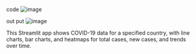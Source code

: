 code ![image](https://github.com/user-attachments/assets/e7bbb779-76bc-43cd-a3e9-2af8d3bae55a)



out put ![image](https://github.com/user-attachments/assets/db2700d6-0b94-47ea-955e-0e24775d8746)


This Streamlit app shows COVID-19 data for a specified country, with line charts, bar charts, and heatmaps for total cases, new cases, and trends over time.









